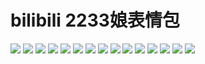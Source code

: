 # bilibili 2233娘表情包

![](https://cdn.jsdelivr.net/gh/2x-ercha/twikoo-magic@master/image/bilibili2233/1.png)
![](https://cdn.jsdelivr.net/gh/2x-ercha/twikoo-magic@master/image/bilibili2233/10.png)
![](https://cdn.jsdelivr.net/gh/2x-ercha/twikoo-magic@master/image/bilibili2233/11.png)
![](https://cdn.jsdelivr.net/gh/2x-ercha/twikoo-magic@master/image/bilibili2233/12.png)
![](https://cdn.jsdelivr.net/gh/2x-ercha/twikoo-magic@master/image/bilibili2233/13.png)
![](https://cdn.jsdelivr.net/gh/2x-ercha/twikoo-magic@master/image/bilibili2233/14.png)
![](https://cdn.jsdelivr.net/gh/2x-ercha/twikoo-magic@master/image/bilibili2233/15.png)
![](https://cdn.jsdelivr.net/gh/2x-ercha/twikoo-magic@master/image/bilibili2233/2.png)
![](https://cdn.jsdelivr.net/gh/2x-ercha/twikoo-magic@master/image/bilibili2233/3.png)
![](https://cdn.jsdelivr.net/gh/2x-ercha/twikoo-magic@master/image/bilibili2233/4.png)
![](https://cdn.jsdelivr.net/gh/2x-ercha/twikoo-magic@master/image/bilibili2233/5.png)
![](https://cdn.jsdelivr.net/gh/2x-ercha/twikoo-magic@master/image/bilibili2233/6.png)
![](https://cdn.jsdelivr.net/gh/2x-ercha/twikoo-magic@master/image/bilibili2233/7.png)
![](https://cdn.jsdelivr.net/gh/2x-ercha/twikoo-magic@master/image/bilibili2233/8.png)
![](https://cdn.jsdelivr.net/gh/2x-ercha/twikoo-magic@master/image/bilibili2233/9.png)

